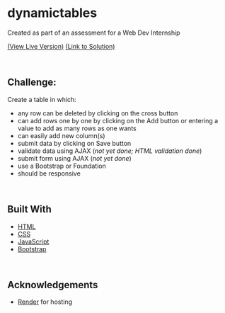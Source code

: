 # dynamictables
Created as part of an assessment for a Web Dev Internship

<a href="https://dynamictables.onrender.com/">\(View Live Version\)</a>
<a href="https://github.com/itsmesrishti/internshipAssignment/tree/main">\(Link to Solution\)</a>

&nbsp;
## Challenge:
Create a table in which: 
- any row can be deleted by clicking on the cross button
- can add rows one by one by clicking on the Add button or entering a value to add as many rows as one wants
- can easily add new column(s)
- submit data by clicking on Save button
- validate data using AJAX (_not yet done; HTML validation done_)
- submit form using AJAX (_not yet done_)
- use a Bootstrap or Foundation
- should be responsive

&nbsp;
## Built With
- [HTML](https://developer.mozilla.org/en-US/docs/Web/HTML)
- [CSS](https://developer.mozilla.org/en-US/docs/Web/CSS)
- [JavaScript](https://developer.mozilla.org/en-US/docs/Web/JavaScript)
- [Bootstrap](https://getbootstrap.com/)

&nbsp;
## Acknowledgements
- [Render](https://render.com/) for hosting
